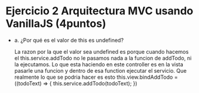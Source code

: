 

# Ejercicio 2 Arquitectura MVC usando VanillaJS (4puntos)

- a. ¿Por qué es el valor de this es undefined?

    La razon por la que el valor sea undefined es porque 
    cuando hacemos el this.service.addTodo no le pasamos nada a la funcion de addTodo, ni
    la ejecutamos.
    Lo que esta haciendo en este controller es en la vista pasarle una funcion y dentro de esa
    function ejecutar el servicio.
    Que realmente lo que se podria hacer es esto
    this.view.bindAddTodo = ((todoText) => {
        this.service.addTodo(todoText);
    })
